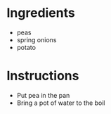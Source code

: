 # Ingredients
- peas
- spring onions
- potato
# Instructions
- Put pea in the pan
- Bring a pot of water to the boil

